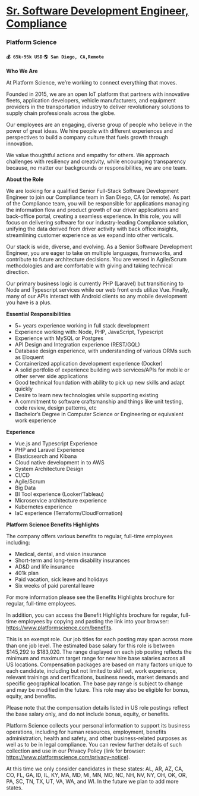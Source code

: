 # [Sr. Software Development Engineer, Compliance](https://www.remotewlb.com/apply/sr-software-development-engineer-compliance)  
### Platform Science  
#### `💰 65k-95k USD` `🌎 San Diego, CA,Remote`  

**Who We Are**

At Platform Science, we’re working to connect everything that moves.

Founded in 2015, we are an open IoT platform that partners with innovative fleets, application developers, vehicle manufacturers, and equipment providers in the transportation industry to deliver revolutionary solutions to supply chain professionals across the globe.

Our employees are an engaging, diverse group of people who believe in the power of great ideas. We hire people with different experiences and perspectives to build a company culture that fuels growth through innovation.

We value thoughtful actions and empathy for others. We approach challenges with resiliency and creativity, while encouraging transparency because, no matter our backgrounds or responsibilities, we are one team.

**About the Role**

We are looking for a qualified Senior Full-Stack Software Development Engineer to join our Compliance team in San Diego, CA (or remote). As part of the Compliance team, you will be responsible for applications managing the information flow and product growth of our driver applications and back-office portal, creating a seamless experience. In this role, you will focus on delivering software for our industry-leading Compliance solution, unifying the data derived from driver activity with back office insights, streamlining customer experience as we expand into other verticals.

Our stack is wide, diverse, and evolving. As a Senior Software Development Engineer, you are eager to take on multiple languages, frameworks, and contribute to future architecture decisions. You are versed in Agile/Scrum methodologies and are comfortable with giving and taking technical direction.

Our primary business logic is currently PHP (Laravel) but transitioning to Node and Typescript services while our web front ends utilize Vue. Finally, many of our APIs interact with Android clients so any mobile development you have is a plus.

**Essential Responsibilities**

  * 5+ years experience working in full stack development
  * Experience working with: Node, PHP, JavaScript, Typescript
  * Experience with MySQL or Postgres
  * API Design and Integration experience (REST/GQL)
  * Database design experience, with understanding of various ORMs such as Eloquent
  * Containerized application development experience (Docker)
  * A solid portfolio of experience building web services/APIs for mobile or other server side applications
  * Good technical foundation with ability to pick up new skills and adapt quickly
  * Desire to learn new technologies while supporting existing
  * A commitment to software craftsmanship and things like unit testing, code review, design patterns, etc
  * Bachelor’s Degree in Computer Science or Engineering or equivalent work experience

**Experience**

  * Vue.js and Typescript Experience
  * PHP and Laravel Experience
  * Elasticsearch and Kibana
  * Cloud native development in to AWS
  * System Architecture Design
  * CI/CD
  * Agile/Scrum
  * Big Data
  * BI Tool experience (Looker/Tableau)
  * Microservice architecture experience
  * Kubernetes experience
  * IaC experience (Terraform/CloudFormation)

**Platform Science Benefits Highlights**

The company offers various benefits to regular, full-time employees including:

  * Medical, dental, and vision insurance
  * Short-term and long-term disability insurances
  * AD&D and life insurance
  * 401k plan
  * Paid vacation, sick leave and holidays
  * Six weeks of paid parental leave

For more information please see the Benefits Highlights brochure for regular, full-time employees.

In addition, you can access the Benefit Highlights brochure for regular, full-time employees by copying and pasting the link into your browser: https://www.platformscience.com/benefits.

This is an exempt role. Our job titles for each posting may span across more than one job level. The estimated base salary for this role is between $145,292 to $183,020. The range displayed on each job posting reflects the minimum and maximum target range for new hire base salaries across all US locations. Compensation packages are based on many factors unique to each candidate, including but not limited to skill set, work experience, relevant trainings and certifications, business needs, market demands and specific geographical location. The base pay range is subject to change and may be modified in the future. This role may also be eligible for bonus, equity, and benefits.  
  
Please note that the compensation details listed in US role postings reflect the base salary only, and do not include bonus, equity, or benefits.

Platform Science collects your personal information to support its business operations, including for human resources, employment, benefits administration, health and safety, and other business-related purposes as well as to be in legal compliance. You can review further details of such collection and use in our Privacy Policy (link for browser: https://www.platformscience.com/privacy-notice).

At this time we only consider candidates in these states: AL, AR, AZ, CA, CO, FL, GA, ID, IL, KY, MA, MD, MI, MN, MO, NC, NH, NV, NY, OH, OK, OR, PA, SC, TN, TX, UT, VA, WA, and WI. In the future we plan to add more states.

